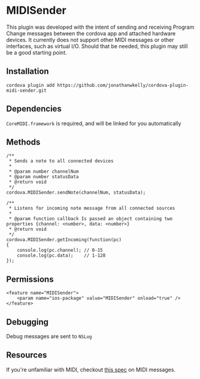 MIDISender
======

This plugin was developed with the intent of sending and receiving Program Change messages between the cordova app and attached hardware devices. It currently does not support other MIDI messages or other interfaces, such as virtual I/O. Should that be needed, this plugin may still be a good starting point.

Installation
-------

	cordova plugin add https://github.com/jonathanwkelly/cordova-plugin-midi-sender.git

Dependencies
-------

`CoreMIDI.framework` is required, and will be linked for you automatically


Methods
-------

	/**
	 * Sends a note to all connected devices
	 * 
	 * @param number channelNum
	 * @param number statusData
	 * @return void
	 */
	cordova.MIDISender.sendNote(channelNum, statusData);

	/**
	 * Listens for incoming note message from all connected sources
	 * 
	 * @param function callback Is passed an object containing two properties {channel: <number>, data: <number>}
	 * @return void
	 */
	cordova.MIDISender.getIncoming(function(pc)
	{
		console.log(pc.channel); // 0-15
		console.log(pc.data); 	 // 1-128
	});

Permissions
-----------

    <feature name="MIDISender">
        <param name="ios-package" value="MIDISender" onload="true" />
    </feature>

Debugging
-----------

Debug messages are sent to `NSLog`

Resources
-----------

If you're unfamiliar with MIDI, checkout <a href="http://www.midi.org/techspecs/midimessages.php" target="_blank" title="MIDI Manufacturers Association">this spec</a> on MIDI messages.